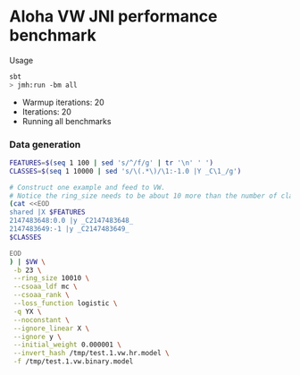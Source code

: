 # Aloha VW JNI performance benchmark

Usage
```bash
sbt
> jmh:run -bm all
```
- Warmup iterations: 20
- Iterations: 20
- Running all benchmarks

### 

### Data generation
```bash
FEATURES=$(seq 1 100 | sed 's/^/f/g' | tr '\n' ' ')
CLASSES=$(seq 1 10000 | sed 's/\(.*\)/\1:-1.0 |Y _C\1_/g')

# Construct one example and feed to VW.  
# Notice the ring_size needs to be about 10 more than the number of classes.
(cat <<EOD
shared |X $FEATURES
2147483648:0.0 |y _C2147483648_
2147483649:-1 |y _C2147483649_
$CLASSES

EOD
) | $VW \
 -b 23 \
 --ring_size 10010 \
 --csoaa_ldf mc \
 --csoaa_rank \
 --loss_function logistic \
 -q YX \
 --noconstant \
 --ignore_linear X \
 --ignore y \
 --initial_weight 0.000001 \
 --invert_hash /tmp/test.1.vw.hr.model \
 -f /tmp/test.1.vw.binary.model
 ```
